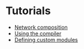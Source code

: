# Tutorials

- [Network composition](net-composition.md)
- [Using the compiler](compiler.md)
- [Defining custom modules](custom-modules.md)